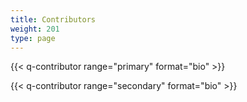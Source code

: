 ```yaml
---
title: Contributors
weight: 201
type: page
---
```


{{< q-contributor range="primary" format="bio" >}}

{{< q-contributor range="secondary" format="bio" >}}